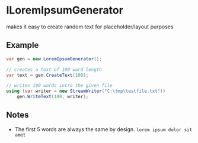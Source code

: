﻿# ILoremIpsumGenerator

makes it easy to create random text for placeholder/layout purposes

## Example
```csharp
var gen = new LoremIpsumGenerator();

// creates a text of 100 word length
var text = gen.CreateText(100);

// writes 100 words intro the given file
using (var writer = new StreamWriter("C:\tmp\testfile.txt"))
    gen.WriteText(100, writer);
```

## Notes
* The first 5 words are always the same by design. `lorem ipsum dolor sit amet`

